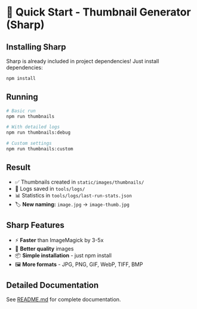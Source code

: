 # 🚀 Quick Start - Thumbnail Generator (Sharp)

## Installing Sharp

Sharp is already included in project dependencies! Just install dependencies:

```bash
npm install
```

## Running

```bash
# Basic run
npm run thumbnails

# With detailed logs
npm run thumbnails:debug

# Custom settings
npm run thumbnails:custom
```

## Result

- ✅ Thumbnails created in `static/images/thumbnails/`
- 📝 Logs saved in `tools/logs/`
- 📊 Statistics in `tools/logs/last-run-stats.json`
- 🏷️ **New naming:** `image.jpg` → `image-thumb.jpg`

## Sharp Features

- ⚡ **Faster** than ImageMagick by 3-5x
- 🎯 **Better quality** images
- 📦 **Simple installation** - just npm install
- 🖼️ **More formats** - JPG, PNG, GIF, WebP, TIFF, BMP

## Detailed Documentation

See [README.md](README.md) for complete documentation.